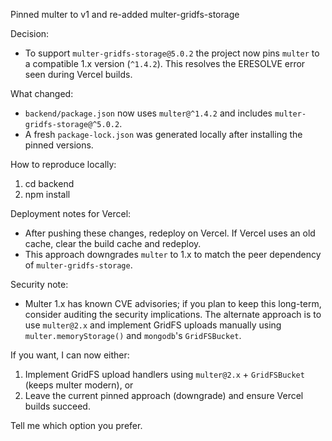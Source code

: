 Pinned multer to v1 and re-added multer-gridfs-storage

Decision:
- To support `multer-gridfs-storage@5.0.2` the project now pins `multer` to a compatible 1.x version (`^1.4.2`). This resolves the ERESOLVE error seen during Vercel builds.

What changed:
- `backend/package.json` now uses `multer@^1.4.2` and includes `multer-gridfs-storage@^5.0.2`.
- A fresh `package-lock.json` was generated locally after installing the pinned versions.

How to reproduce locally:
1. cd backend
2. npm install

Deployment notes for Vercel:
- After pushing these changes, redeploy on Vercel. If Vercel uses an old cache, clear the build cache and redeploy.
- This approach downgrades `multer` to 1.x to match the peer dependency of `multer-gridfs-storage`.

Security note:
- Multer 1.x has known CVE advisories; if you plan to keep this long-term, consider auditing the security implications. The alternate approach is to use `multer@2.x` and implement GridFS uploads manually using `multer.memoryStorage()` and `mongodb`'s `GridFSBucket`.

If you want, I can now either:
1) Implement GridFS upload handlers using `multer@2.x` + `GridFSBucket` (keeps multer modern), or
2) Leave the current pinned approach (downgrade) and ensure Vercel builds succeed.

Tell me which option you prefer.